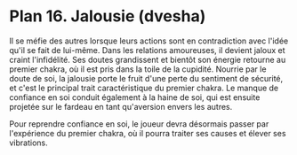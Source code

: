 # Plan 16. Jalousie (dvesha)

Il se méfie des autres lorsque leurs actions sont en contradiction avec l'idée qu'il se fait de lui-même. Dans les relations amoureuses, il devient jaloux et craint l'infidélité. Ses doutes grandissent et bientôt son énergie retourne au premier chakra, où il est pris dans la toile de la cupidité. Nourrie par le doute de soi, la jalousie porte le fruit d'une perte du sentiment de sécurité, et c'est le principal trait caractéristique du premier chakra. Le manque de confiance en soi conduit également à la haine de soi, qui est ensuite projetée sur le fardeau en tant qu'aversion envers les autres.

Pour reprendre confiance en soi, le joueur devra désormais passer par l'expérience du premier chakra, où il pourra traiter ses causes et élever ses vibrations.
